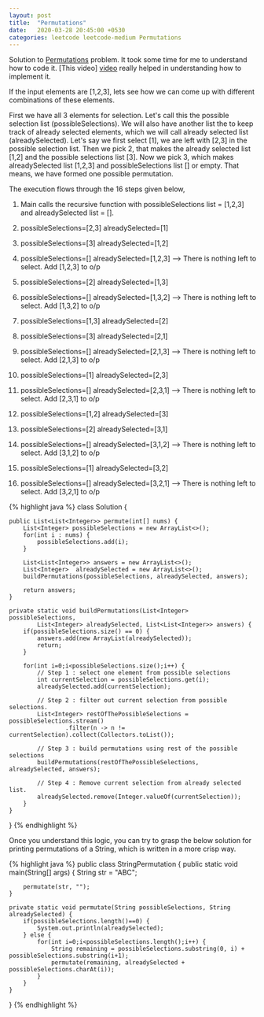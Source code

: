 ```yaml
---
layout: post
title:  "Permutations"
date:   2020-03-28 20:45:00 +0530
categories: leetcode leetcode-medium Permutations
---
```


Solution to [Permutations][leetcode] problem. It took some time for me to understand how to code it. [This video] [video] really helped in understanding how to implement it. 

If the input elements are [1,2,3], lets see how we can come up with different combinations of these elements.

First we have all 3 elements for selection. Let's call this the possible selection list (possibleSelections). We will also have another list the to keep track of already selected elements, which we will call already selected list (alreadySelected). Let's say we first select [1], we are left with [2,3] in the possible selection list. Then we pick 2, that makes the already selected list [1,2] and the possible selections list [3]. Now we pick 3, which makes alreadySelected list [1,2,3] and possibleSelections list [] or empty. That means, we have formed one possible permutation.

The execution flows through the 16 steps given below,

1.  Main calls the recursive function with possibleSelections list = [1,2,3] and alreadySelected list = [].
2.  possibleSelections=[2,3]   alreadySelected=[1]
3.  possibleSelections=[3]     alreadySelected=[1,2]
4.  possibleSelections=[]      alreadySelected=[1,2,3] --> There is nothing left to select. Add [1,2,3] to o/p 
5.  possibleSelections=[2]     alreadySelected=[1,3]
6.  possibleSelections=[]      alreadySelected=[1,3,2] --> There is nothing left to select. Add [1,3,2] to o/p 

7.  possibleSelections=[1,3]   alreadySelected=[2]
8.  possibleSelections=[3]     alreadySelected=[2,1]
9.  possibleSelections=[]      alreadySelected=[2,1,3] --> There is nothing left to select. Add [2,1,3] to o/p
10. possibleSelections=[1]     alreadySelected=[2,3]
11. possibleSelections=[]      alreadySelected=[2,3,1] --> There is nothing left to select. Add [2,3,1] to o/p  
12. possibleSelections=[1,2]   alreadySelected=[3]
13. possibleSelections=[2]     alreadySelected=[3,1]
14. possibleSelections=[]      alreadySelected=[3,1,2] --> There is nothing left to select. Add [3,1,2] to o/p
15. possibleSelections=[1]     alreadySelected=[3,2]
16. possibleSelections=[]      alreadySelected=[3,2,1] --> There is nothing left to select. Add [3,2,1] to o/p

{% highlight java %}
class Solution {
    
    public List<List<Integer>> permute(int[] nums) {
        List<Integer> possibleSelections = new ArrayList<>();
        for(int i : nums) {
            possibleSelections.add(i);
        }
        
        List<List<Integer>> answers = new ArrayList<>();
        List<Integer>  alreadySelected = new ArrayList<>();
        buildPermutations(possibleSelections, alreadySelected, answers);
        
        return answers;
    }
    
    private static void buildPermutations(List<Integer> possibleSelections,
            List<Integer> alreadySelected, List<List<Integer>> answers) {
        if(possibleSelections.size() == 0) {
            answers.add(new ArrayList(alreadySelected));
            return;
        }

        for(int i=0;i<possibleSelections.size();i++) {
            // Step 1 : select one element from possible selections
            int currentSelection = possibleSelections.get(i);
            alreadySelected.add(currentSelection);

            // Step 2 : filter out current selection from possible selections.
            List<Integer> restOfThePossibleSelections = possibleSelections.stream()
                    .filter(n -> n != currentSelection).collect(Collectors.toList());

            // Step 3 : build permutations using rest of the possible selections
            buildPermutations(restOfThePossibleSelections, alreadySelected, answers);

            // Step 4 : Remove current selection from already selected list.
            alreadySelected.remove(Integer.valueOf(currentSelection));
        }
    }
}
{% endhighlight %}

Once you understand this logic, you can try to grasp the below solution for printing permutations of a String, which is written in a more crisp way.

{% highlight java %}
public class StringPermutation {
    public static void main(String[] args) {
        String str = "ABC";

        permutate(str, "");
    }

    private static void permutate(String possibleSelections, String alreadySelected) {
        if(possibleSelections.length()==0) {
            System.out.println(alreadySelected);
        } else {
            for(int i=0;i<possibleSelections.length();i++) {
                String remaining = possibleSelections.substring(0, i) + possibleSelections.substring(i+1);
                permutate(remaining, alreadySelected + possibleSelections.charAt(i));
            }
        }
    }
}
{% endhighlight %}

[leetcode]: https://leetcode.com/problems/permutations/
[video]: https://www.youtube.com/watch?v=KukNnoN-SoY
